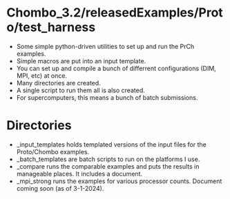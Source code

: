 # Chombo_3.2/releasedExamples/Proto/test_harness
* Some simple python-driven utilities to set up and run the PrCh examples.
* Simple macros are put into an input template.
* You can set up and compile a bunch of differrent configurations (DIM, MPI, etc) at once.
* Many directories are created.
* A single script to run them all is also created.
* For supercomputers, this means a bunch of batch submissions.

# Directories
* _input_templates holds templated versions of the input files for the Proto/Chombo examples.
* _batch_templates are batch scripts to run on the platforms I use.
* _compare runs the comparable examples and puts the results in manageable places.   It includes a document.
* _mpi_strong runs the examples for various processor counts.   Document coming soon (as of 3-1-2024).

